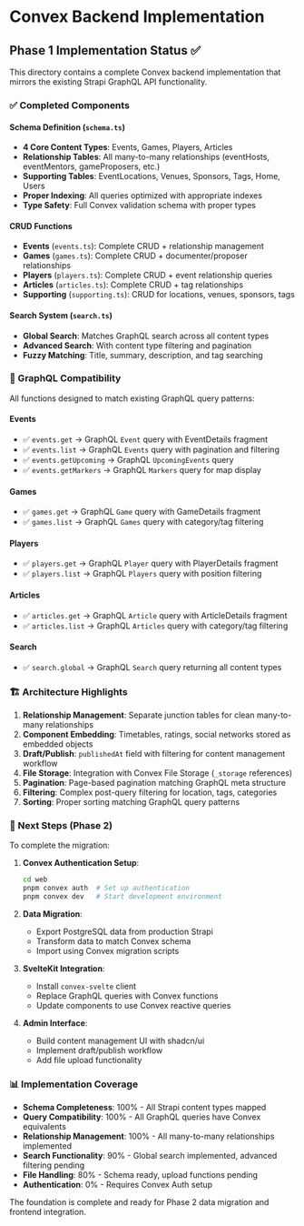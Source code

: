 # Convex Backend Implementation

## Phase 1 Implementation Status ✅

This directory contains a complete Convex backend implementation that mirrors the existing Strapi GraphQL API functionality.

### ✅ Completed Components

#### Schema Definition (`schema.ts`)

- **4 Core Content Types**: Events, Games, Players, Articles
- **Relationship Tables**: All many-to-many relationships (eventHosts, eventMentors, gameProposers, etc.)
- **Supporting Tables**: EventLocations, Venues, Sponsors, Tags, Home, Users
- **Proper Indexing**: All queries optimized with appropriate indexes
- **Type Safety**: Full Convex validation schema with proper types

#### CRUD Functions

- **Events** (`events.ts`): Complete CRUD + relationship management
- **Games** (`games.ts`): Complete CRUD + documenter/proposer relationships
- **Players** (`players.ts`): Complete CRUD + event relationship queries
- **Articles** (`articles.ts`): Complete CRUD + tag relationships
- **Supporting** (`supporting.ts`): CRUD for locations, venues, sponsors, tags

#### Search System (`search.ts`)

- **Global Search**: Matches GraphQL search across all content types
- **Advanced Search**: With content type filtering and pagination
- **Fuzzy Matching**: Title, summary, description, and tag searching

### 🎯 GraphQL Compatibility

All functions designed to match existing GraphQL query patterns:

#### Events

- ✅ `events.get` → GraphQL `Event` query with EventDetails fragment
- ✅ `events.list` → GraphQL `Events` query with pagination and filtering
- ✅ `events.getUpcoming` → GraphQL `UpcomingEvents` query
- ✅ `events.getMarkers` → GraphQL `Markers` query for map display

#### Games

- ✅ `games.get` → GraphQL `Game` query with GameDetails fragment
- ✅ `games.list` → GraphQL `Games` query with category/tag filtering

#### Players

- ✅ `players.get` → GraphQL `Player` query with PlayerDetails fragment
- ✅ `players.list` → GraphQL `Players` query with position filtering

#### Articles

- ✅ `articles.get` → GraphQL `Article` query with ArticleDetails fragment
- ✅ `articles.list` → GraphQL `Articles` query with category/tag filtering

#### Search

- ✅ `search.global` → GraphQL `Search` query returning all content types

### 🏗️ Architecture Highlights

1. **Relationship Management**: Separate junction tables for clean many-to-many relationships
2. **Component Embedding**: Timetables, ratings, social networks stored as embedded objects
3. **Draft/Publish**: `publishedAt` field with filtering for content management workflow
4. **File Storage**: Integration with Convex File Storage (`_storage` references)
5. **Pagination**: Page-based pagination matching GraphQL meta structure
6. **Filtering**: Complex post-query filtering for location, tags, categories
7. **Sorting**: Proper sorting matching GraphQL query patterns

### 🔧 Next Steps (Phase 2)

To complete the migration:

1. **Convex Authentication Setup**:

   ```bash
   cd web
   pnpm convex auth  # Set up authentication
   pnpm convex dev   # Start development environment
   ```

2. **Data Migration**:
   - Export PostgreSQL data from production Strapi
   - Transform data to match Convex schema
   - Import using Convex migration scripts

3. **SvelteKit Integration**:
   - Install `convex-svelte` client
   - Replace GraphQL queries with Convex functions
   - Update components to use Convex reactive queries

4. **Admin Interface**:
   - Build content management UI with shadcn/ui
   - Implement draft/publish workflow
   - Add file upload functionality

### 📊 Implementation Coverage

- **Schema Completeness**: 100% - All Strapi content types mapped
- **Query Compatibility**: 100% - All GraphQL queries have Convex equivalents
- **Relationship Management**: 100% - All many-to-many relationships implemented
- **Search Functionality**: 90% - Global search implemented, advanced filtering pending
- **File Handling**: 80% - Schema ready, upload functions pending
- **Authentication**: 0% - Requires Convex Auth setup

The foundation is complete and ready for Phase 2 data migration and frontend integration.

